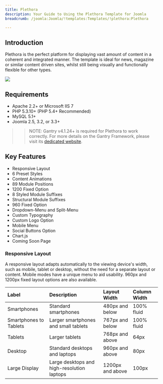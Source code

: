 ```yaml
---
title: Plethora
description: Your Guide to Using the Plethora Template for Joomla
breadcrumb: /joomla:Joomla/!templates:Templates/!plethora:Plethora

---
```


Introduction
-----

Plethora is the perfect platform for displaying vast amount of content in a coherent and integrated manner. The template is ideal for news, magazine or similar content driven sites, whilst still being visually and functionally flexible for other types.

![][template]

Requirements
-----
* Apache 2.2+ or Microsoft IIS 7
* PHP 5.3.10+ (PHP 5.4+ Recommended)
* MySQL 5.1+
* Joomla 2.5, 3.2, or 3.3+

>> NOTE: Gantry v4.1.24+ is required for Plethora to work correctly. For more details on the Gantry Framework, please visit its [dedicated website](http://gantry.org).

Key Features
-----

* Responsive Layout
* 6 Preset Styles
* Content Animations
* 89 Module Positions
* 1200 Fixed Option
* 8 Styled Module Suffixes
* Structural Module Suffixes
* 960 Fixed Option
* Dropdown-Menu and Split-Menu
* Custom Typography
* Custom Logo Option
* Mobile Menu
* Social Buttons Option
* Chart.js
* Coming Soon Page

### Responsive Layout

A responsive layout adapts automatically to the viewing device's width, such as mobile, tablet or desktop, without the need for a separate layout or content. Mobile modes have a unique menu to aid usability. 960px and 1200px fixed layout options are also available.

| Label                  | Description                                | Layout Width     | Column Width |  
| :--------------------- | :----------------------------------------- | :--------------- | :----------- |  
| Smartphones            | Standard smartphones                       | 480px and below  | 100% fluid   |  
| Smartphones to Tablets | Larger smartphones and small tablets       | 767px and below  | 100% fluid   |  
| Tablets                | Larger tablets                             | 768px and above  | 64px         |  
| Desktop                | Standard desktops and laptops              | 960px and above  | 80px         |  
| Large Display          | Large desktops and high-resolution laptops | 1200px and above | 100px        |  

[gantry]: http://gantry.org
[template]: assets/plethora.jpeg
[responsive]: assets/responsive.jpg
[chart]: assets/chart.jpg
[filezilla]: https://filezilla-project.org
[launcher]: ../../start/rocketlauncher.md
[chooser]: assets/chooser.jpg
